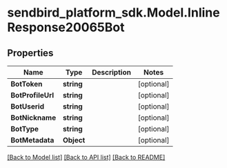 
# sendbird_platform_sdk.Model.InlineResponse20065Bot

## Properties

Name | Type | Description | Notes
------------ | ------------- | ------------- | -------------
**BotToken** | **string** |  | [optional] 
**BotProfileUrl** | **string** |  | [optional] 
**BotUserid** | **string** |  | [optional] 
**BotNickname** | **string** |  | [optional] 
**BotType** | **string** |  | [optional] 
**BotMetadata** | **Object** |  | [optional] 

[[Back to Model list]](../README.md#documentation-for-models)
[[Back to API list]](../README.md#documentation-for-api-endpoints)
[[Back to README]](../README.md)

